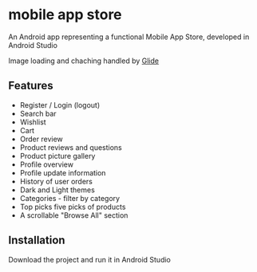 # mobile app store
 An Android app representing a functional Mobile App Store, developed in Android Studio
 
 Image loading and chaching handled by [Glide](https://github.com/bumptech/glide)

 ## Features
 
 * Register / Login (logout)
 * Search bar
 * Wishlist
 * Cart 
 * Order review
 * Product reviews and questions
 * Product picture gallery
 * Profile overview
 * Profile update information
 * History of user orders
 * Dark and Light themes
 * Categories - filter by category
 * Top picks five picks of products
 * A scrollable "Browse All" section

## Installation

Download the project and run it in Android Studio
